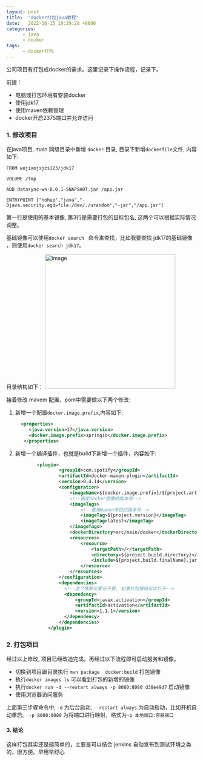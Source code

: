 ```yaml
---
layout: post
title:  "docker打包java教程"
date:   2022-10-15 10:29:20 +0800
categories:
      - java
      - docker
tags:
      - docker打包
---
```


公司项目有打包成docker的需求。这里记录下操作流程，记录下。

前提：

- 电脑或打包环境有安装docker
- 使用jdk17
- 使用maven依赖管理
- docker开启2375端口并允许访问

### 1. 修改项目

在java项目, main 同级目录中新增 `docker` 目录, 目录下新增`dockerfile`文件, 内容如下:

```docker
FROM wojiaojsjzs123/jdk17

VOLUME /tmp

ADD datasync-wn-0.0.1-SNAPSHOT.jar /app.jar

ENTRYPOINT ["nohup","java","-Djava.security.egd=file:/dev/./urandom","-jar","/app.jar"]
```

第一行是使用的基本镜像, 第3行是需要打包的目标包名, 这两个可以根据实际情况调整。

基础镜像可以使用`docker search ` 命令来查找，比如我要查找 jdk17的基础镜像 ，则使用`docker search jdk17`。


目录结构如下：
<img width="344" height="356" alt="image" src="https://github.com/user-attachments/assets/e6f3761f-53ed-4517-85ae-dcdf4d39e3f1" />


接着修改 mavem 配置，pom中需要做以下两个修改:

1. 新增一个配置`docker.image.prefix`,内容如下:

   ```xml
     <properties>
        <java.version>17</java.version>
        <docker.image.prefix>springio</docker.image.prefix>
      </properties>
   ```
   

2. 新增一个编译插件，也就是build下新增一个插件，内容如下:
    ```xml
            <plugin>
                    <groupId>com.spotify</groupId>
                    <artifactId>docker-maven-plugin</artifactId>
                    <version>0.4.14</version>
                    <configuration>
                        <imageName>${docker.image.prefix}/${project.artifactId}</imageName>
                        <!--指定docker镜像的版本号-->
                        <imageTags>
                            <!--使用maven项目的版本号-->
                            <imageTag>${project.version}</imageTag>
                            <imageTag>latest</imageTag>
                        </imageTags>
                        <dockerDirectory>src/main/docker</dockerDirectory>
                        <resources>
                            <resource>
                                <targetPath>/</targetPath>
                                <directory>${project.build.directory}</directory>
                                <include>${project.build.finalName}.jar</include>
                            </resource>
                        </resources>
                    </configuration>
                    <dependencies>
                      <!--这个依赖可要可不要, 如果打包报错可以打开-->
                      <dependency>
                          <groupId>javax.activation</groupId>
                          <artifactId>activation</artifactId>
                          <version>1.1.1</version>
                      </dependency>
                    </dependencies>
                </plugin>
    ```

### 2. 打包项目

经过以上修改, 项目已经改造完成。再经过以下流程即可启动服务和镜像。

- 切换到项目跟目录执行 `mvn package  docker:build` 打包镜像
- 执行`docker images ls` 可以看到打包的新增的镜像
- 执行`docker run -d --restart always -p 8080:8080 d38e49d7` 启动镜像
- 使用浏览器访问服务

上面第三步骤命令中, `-d` 为后台启动, `--restart always` 为自动启动，比如开机自动重启。 `-p 8080:8080` 为将端口进行映射，格式为`-p 本地端口:容器端口`


#### 3. 结论

这样打包其实还是挺简单的，主要是可以结合 jenkins 自动发布到测试环境之类的，很方便。早用早舒心

